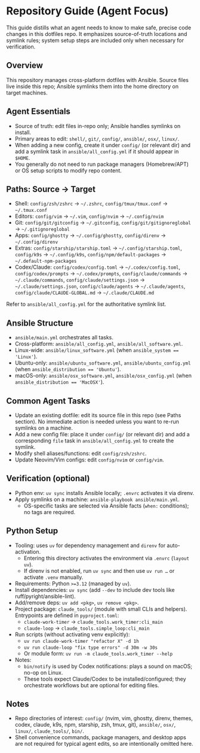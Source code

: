 # Repository Guide (Agent Focus)

This guide distills what an agent needs to know to make safe, precise code changes in this dotfiles repo. It emphasizes source-of-truth locations and symlink rules; system setup steps are included only when necessary for verification.

## Overview

This repository manages cross-platform dotfiles with Ansible. Source files live inside this repo; Ansible symlinks them into the home directory on target machines.

## Agent Essentials

- Source of truth: edit files in-repo only; Ansible handles symlinks on install.
- Primary areas to edit: `shell/`, `git/`, `config/`, `ansible/`, `osx/`, `linux/`.
- When adding a new config, create it under `config/` (or relevant dir) and add a symlink task in `ansible/all_config.yml` if it should appear in `$HOME`.
- You generally do not need to run package managers (Homebrew/APT) or OS setup scripts to modify repo content.

## Paths: Source → Target

- Shell: `config/zsh/zshrc` → `~/.zshrc`, `config/tmux/tmux.conf` → `~/.tmux.conf`
- Editors: `config/vim` → `~/.vim`, `config/nvim` → `~/.config/nvim`
- Git: `config/git/gitconfig` → `~/.gitconfig`, `config/git/gitignoreglobal` → `~/.gitignoreglobal`
- Apps: `config/ghostty` → `~/.config/ghostty`, `config/direnv` → `~/.config/direnv`
- Extras: `config/starship/starship.toml` → `~/.config/starship.toml`, `config/k9s` → `~/.config/k9s`, `config/npm/default-packages` → `~/.default-npm-packages`
- Codex/Claude: `config/codex/config.toml` → `~/.codex/config.toml`, `config/codex/prompts` → `~/.codex/prompts`, `config/claude/commands` → `~/.claude/commands`, `config/claude/settings.json` → `~/.claude/settings.json`, `config/claude/agents` → `~/.claude/agents`, `config/claude/CLAUDE-GLOBAL.md` → `~/.claude/CLAUDE.md`

Refer to `ansible/all_config.yml` for the authoritative symlink list.

## Ansible Structure

- `ansible/main.yml` orchestrates all tasks.
- Cross-platform: `ansible/all_config.yml`, `ansible/all_software.yml`.
- Linux-wide: `ansible/linux_software.yml` (when `ansible_system == 'Linux'`).
- Ubuntu-only: `ansible/ubuntu_software.yml`, `ansible/ubuntu_config.yml` (when `ansible_distribution == 'Ubuntu'`).
- macOS-only: `ansible/osx_software.yml`, `ansible/osx_config.yml` (when `ansible_distribution == 'MacOSX'`).

## Common Agent Tasks

- Update an existing dotfile: edit its source file in this repo (see Paths section). No immediate action is needed unless you want to re-run symlinks on a machine.
- Add a new config file: place it under `config/` (or relevant dir) and add a corresponding `file` task in `ansible/all_config.yml` to create the symlink.
- Modify shell aliases/functions: edit `config/zsh/zshrc`.
- Update Neovim/Vim configs: edit `config/nvim` or `config/vim`.

## Verification (optional)

- Python env: `uv sync` installs Ansible locally; `.envrc` activates it via direnv.
- Apply symlinks on a machine: `ansible-playbook ansible/main.yml`.
  - OS-specific tasks are selected via Ansible facts (`when:` conditions); no tags are required.

## Python Setup

- Tooling: uses `uv` for dependency management and `direnv` for auto-activation.
  - Entering this directory activates the environment via `.envrc` (`layout uv`).
  - If direnv is not enabled, run `uv sync` and then use `uv run …` or activate `.venv` manually.
- Requirements: Python `>=3.12` (managed by `uv`).
- Install dependencies: `uv sync` (add `--dev` to include dev tools like ruff/pyright/ansible-lint).
- Add/remove deps: `uv add <pkg>`, `uv remove <pkg>`.
- Project package: `claude_tools/` (module with small CLIs and helpers). Entrypoints are defined in `pyproject.toml`:
  - `claude-work-timer` → `claude_tools.work_timer:cli_main`
  - `claude-loop` → `claude_tools.simple_loop:cli_main`
- Run scripts (without activating venv explicitly):
  - `uv run claude-work-timer "refactor X" -d 1h`
  - `uv run claude-loop "fix type errors" -d 30m -w 30s`
  - Or module form: `uv run -m claude_tools.work_timer --help`
- Notes:
  - `bin/notify` is used by Codex notifications: plays a sound on macOS; no-op on Linux.
  - These tools expect Claude/Codex to be installed/configured; they orchestrate workflows but are optional for editing files.

## Notes

- Repo directories of interest: `config/` (nvim, vim, ghostty, direnv, themes, codex, claude, k9s, npm, starship, zsh, tmux, git), `ansible/`, `osx/`, `linux/`, `claude_tools/`, `bin/`.
- Shell convenience commands, package managers, and desktop apps are not required for typical agent edits, so are intentionally omitted here.
